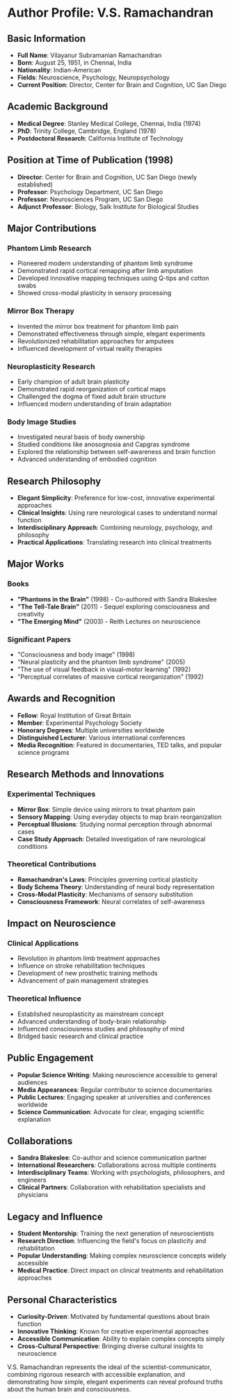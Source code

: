 # Author Profile: V.S. Ramachandran

## Basic Information
- **Full Name**: Vilayanur Subramanian Ramachandran
- **Born**: August 25, 1951, in Chennai, India
- **Nationality**: Indian-American
- **Fields**: Neuroscience, Psychology, Neuropsychology
- **Current Position**: Director, Center for Brain and Cognition, UC San Diego

## Academic Background
- **Medical Degree**: Stanley Medical College, Chennai, India (1974)
- **PhD**: Trinity College, Cambridge, England (1978)
- **Postdoctoral Research**: California Institute of Technology

## Position at Time of Publication (1998)
- **Director**: Center for Brain and Cognition, UC San Diego (newly established)
- **Professor**: Psychology Department, UC San Diego
- **Professor**: Neurosciences Program, UC San Diego
- **Adjunct Professor**: Biology, Salk Institute for Biological Studies

## Major Contributions

### Phantom Limb Research
- Pioneered modern understanding of phantom limb syndrome
- Demonstrated rapid cortical remapping after limb amputation
- Developed innovative mapping techniques using Q-tips and cotton swabs
- Showed cross-modal plasticity in sensory processing

### Mirror Box Therapy
- Invented the mirror box treatment for phantom limb pain
- Demonstrated effectiveness through simple, elegant experiments
- Revolutionized rehabilitation approaches for amputees
- Influenced development of virtual reality therapies

### Neuroplasticity Research
- Early champion of adult brain plasticity
- Demonstrated rapid reorganization of cortical maps
- Challenged the dogma of fixed adult brain structure
- Influenced modern understanding of brain adaptation

### Body Image Studies
- Investigated neural basis of body ownership
- Studied conditions like anosognosia and Capgras syndrome
- Explored the relationship between self-awareness and brain function
- Advanced understanding of embodied cognition

## Research Philosophy
- **Elegant Simplicity**: Preference for low-cost, innovative experimental approaches
- **Clinical Insights**: Using rare neurological cases to understand normal function
- **Interdisciplinary Approach**: Combining neurology, psychology, and philosophy
- **Practical Applications**: Translating research into clinical treatments

## Major Works

### Books
- **"Phantoms in the Brain"** (1998) - Co-authored with Sandra Blakeslee
- **"The Tell-Tale Brain"** (2011) - Sequel exploring consciousness and creativity
- **"The Emerging Mind"** (2003) - Reith Lectures on neuroscience

### Significant Papers
- "Consciousness and body image" (1998)
- "Neural plasticity and the phantom limb syndrome" (2005)
- "The use of visual feedback in visual-motor learning" (1992)
- "Perceptual correlates of massive cortical reorganization" (1992)

## Awards and Recognition
- **Fellow**: Royal Institution of Great Britain
- **Member**: Experimental Psychology Society
- **Honorary Degrees**: Multiple universities worldwide
- **Distinguished Lecturer**: Various international conferences
- **Media Recognition**: Featured in documentaries, TED talks, and popular science programs

## Research Methods and Innovations

### Experimental Techniques
- **Mirror Box**: Simple device using mirrors to treat phantom pain
- **Sensory Mapping**: Using everyday objects to map brain reorganization
- **Perceptual Illusions**: Studying normal perception through abnormal cases
- **Case Study Approach**: Detailed investigation of rare neurological conditions

### Theoretical Contributions
- **Ramachandran's Laws**: Principles governing cortical plasticity
- **Body Schema Theory**: Understanding of neural body representation
- **Cross-Modal Plasticity**: Mechanisms of sensory substitution
- **Consciousness Framework**: Neural correlates of self-awareness

## Impact on Neuroscience

### Clinical Applications
- Revolution in phantom limb treatment approaches
- Influence on stroke rehabilitation techniques
- Development of new prosthetic training methods
- Advancement of pain management strategies

### Theoretical Influence
- Established neuroplasticity as mainstream concept
- Advanced understanding of body-brain relationship
- Influenced consciousness studies and philosophy of mind
- Bridged basic research and clinical practice

## Public Engagement
- **Popular Science Writing**: Making neuroscience accessible to general audiences
- **Media Appearances**: Regular contributor to science documentaries
- **Public Lectures**: Engaging speaker at universities and conferences worldwide
- **Science Communication**: Advocate for clear, engaging scientific explanation

## Collaborations
- **Sandra Blakeslee**: Co-author and science communication partner
- **International Researchers**: Collaborations across multiple continents
- **Interdisciplinary Teams**: Working with psychologists, philosophers, and engineers
- **Clinical Partners**: Collaboration with rehabilitation specialists and physicians

## Legacy and Influence
- **Student Mentorship**: Training the next generation of neuroscientists
- **Research Direction**: Influencing the field's focus on plasticity and rehabilitation
- **Popular Understanding**: Making complex neuroscience concepts widely accessible
- **Medical Practice**: Direct impact on clinical treatments and rehabilitation approaches

## Personal Characteristics
- **Curiosity-Driven**: Motivated by fundamental questions about brain function
- **Innovative Thinking**: Known for creative experimental approaches
- **Accessible Communication**: Ability to explain complex concepts simply
- **Cross-Cultural Perspective**: Bringing diverse cultural insights to neuroscience

V.S. Ramachandran represents the ideal of the scientist-communicator, combining rigorous research with accessible explanation, and demonstrating how simple, elegant experiments can reveal profound truths about the human brain and consciousness.